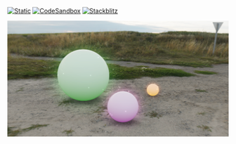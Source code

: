 [![Static](https://img.shields.io/badge/demo-%23646CFF.svg?logo=html5&logoColor=white)](https://pmndrs.github.io/examples/ground-projected-envmaps-lamina)
[![CodeSandbox](https://img.shields.io/badge/codesandbox-040404?logo=codesandbox&logoColor=DBDBDB)](https://codesandbox.io/s/github/pmndrs/examples/tree/main/demos/ground-projected-envmaps-lamina)
[![Stackblitz](https://img.shields.io/badge/stackblitz-fff?logo=Stackblitz&logoColor=1389FD)](https://stackblitz.com/github/pmndrs/examples/tree/main/demos/ground-projected-envmaps-lamina)

![](thumbnail.png)
